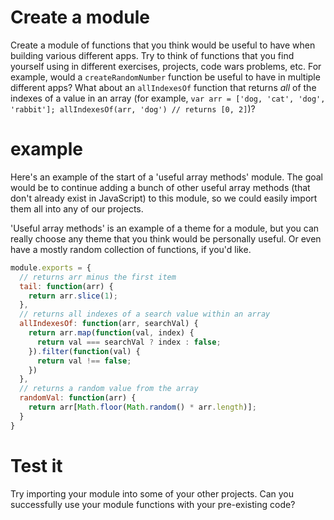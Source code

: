# Create a module
Create a module of functions that you think would be useful to have when building various different apps. Try to think of functions that you find yourself using in different exercises, projects, code wars problems, etc. For example, would a `createRandomNumber` function be useful to have in multiple different apps? What about an `allIndexesOf` function that returns *all* of the indexes of a value in an array (for example, `var arr = ['dog, 'cat', 'dog', 'rabbit']; allIndexesOf(arr, 'dog') // returns [0, 2]`)?

# example
Here's an example of the start of a 'useful array methods' module. The goal would be to continue adding a bunch of other useful array methods (that don't already exist in JavaScript) to this module, so we could easily import them all into any of our projects.

'Useful array methods' is an example of a theme for a module, but you can really choose any theme that you think would be personally useful. Or even have a mostly random collection of functions, if you'd like.
```js
module.exports = {
  // returns arr minus the first item
  tail: function(arr) {
    return arr.slice(1);
  },
  // returns all indexes of a search value within an array
  allIndexesOf: function(arr, searchVal) {
    return arr.map(function(val, index) {
      return val === searchVal ? index : false;
    }).filter(function(val) {
      return val !== false;
    })
  },
  // returns a random value from the array
  randomVal: function(arr) {
    return arr[Math.floor(Math.random() * arr.length)];
  }
}
```

# Test it
Try importing your module into some of your other projects. Can you successfully use your module functions with your pre-existing code?

